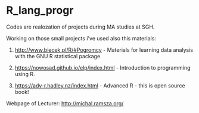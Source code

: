 # R_lang_progr

Codes are realozation of projects during MA studies at SGH.

Working on those small projects i've used also this materials:

1. http://www.biecek.pl/R/#Pogromcy - Materials for learning data analysis with the GNU R statistical package

2. https://nowosad.github.io/elp/index.html - Introduction to programming using R.

3. https://adv-r.hadley.nz/index.html - Advanced R - this is open source book!

Webpage of Lecturer: http://michal.ramsza.org/


